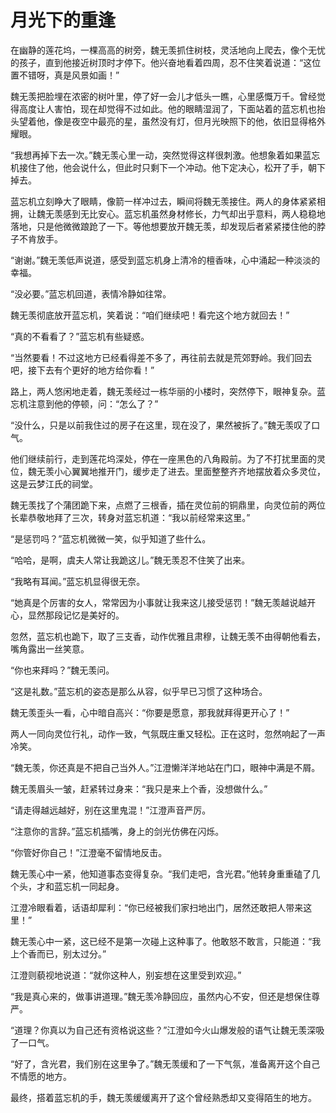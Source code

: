 # 月光下的重逢

在幽静的莲花坞，一棵高高的树旁，魏无羡抓住树枝，灵活地向上爬去，像个无忧的孩子，直到他接近树顶时才停下。他兴奋地看着四周，忍不住笑着说道：“这位置不错呀，真是风景如画！”

魏无羡把脸埋在浓密的树叶里，停了好一会儿才低头一瞧，心里感慨万千。曾经觉得高度让人害怕，现在却觉得不过如此。他的眼睛湿润了，下面站着的蓝忘机也抬头望着他，像是夜空中最亮的星，虽然没有灯，但月光映照下的他，依旧显得格外耀眼。

“我想再掉下去一次。”魏无羡心里一动，突然觉得这样很刺激。他想象着如果蓝忘机接住了他，他会说什么，但此时只剩下一个冲动。他下定决心，松开了手，朝下掉去。

蓝忘机立刻睁大了眼睛，像箭一样冲过去，瞬间将魏无羡接住。两人的身体紧紧相拥，让魏无羡感到无比安心。蓝忘机虽然身材修长，力气却出乎意料，两人稳稳地落地，只是他微微踉跄了一下。等他想要放开魏无羡，却发现后者紧紧搂住他的脖子不肯放手。

“谢谢。”魏无羡低声说道，感受到蓝忘机身上清冷的檀香味，心中涌起一种淡淡的幸福。

“没必要。”蓝忘机回道，表情冷静如往常。

魏无羡彻底放开蓝忘机，笑着说：“咱们继续吧！看完这个地方就回去！”

“真的不看看了？”蓝忘机有些疑惑。

“当然要看！不过这地方已经看得差不多了，再往前去就是荒郊野岭。我们回去吧，接下去有个更好的地方给你看！”

路上，两人悠闲地走着，魏无羡经过一栋华丽的小楼时，突然停下，眼神复杂。蓝忘机注意到他的停顿，问：“怎么了？”

“没什么，只是以前我住过的房子在这里，现在没了，果然被拆了。”魏无羡叹了口气。

他们继续前行，走到莲花坞深处，停在一座黑色的八角殿前。为了不打扰里面的灵位，魏无羡小心翼翼地推开门，缓步走了进去。里面整整齐齐地摆放着众多灵位，这是云梦江氏的祠堂。

魏无羡找了个蒲团跪下来，点燃了三根香，插在灵位前的铜鼎里，向灵位前的两位长辈恭敬地拜了三次，转身对蓝忘机道：“我以前经常来这里。”

“是惩罚吗？”蓝忘机微微一笑，似乎知道了些什么。

“哈哈，是啊，虞夫人常让我跪这儿。”魏无羡忍不住笑了出来。

“我略有耳闻。”蓝忘机显得很无奈。

“她真是个厉害的女人，常常因为小事就让我来这儿接受惩罚！”魏无羡越说越开心，显然那段记忆是美好的。

忽然，蓝忘机也跪下，取了三支香，动作优雅且肃穆，让魏无羡不由得朝他看去，嘴角露出一丝笑意。

“你也来拜吗？”魏无羡问。

“这是礼数。”蓝忘机的姿态是那么从容，似乎早已习惯了这种场合。

魏无羡歪头一看，心中暗自高兴：“你要是愿意，那我就拜得更开心了！”

两人一同向灵位行礼，动作一致，气氛既庄重又轻松。正在这时，忽然响起了一声冷笑。

“魏无羡，你还真是不把自己当外人。”江澄懒洋洋地站在门口，眼神中满是不屑。

魏无羡眉头一皱，赶紧转过身来：“我只是来上个香，没想做什么。”

“请走得越远越好，别在这里鬼混！”江澄声音严厉。

“注意你的言辞。”蓝忘机插嘴，身上的剑光仿佛在闪烁。

“你管好你自己！”江澄毫不留情地反击。

魏无羡心中一紧，他知道事态变得复杂。“我们走吧，含光君。”他转身重重磕了几个头，才和蓝忘机一同起身。

江澄冷眼看着，话语却犀利：“你已经被我们家扫地出门，居然还敢把人带来这里！”

魏无羡心中一紧，这已经不是第一次碰上这种事了。他敢怒不敢言，只能道：“我上个香而已，别太过分。”

江澄则藐视地说道：“就你这种人，别妄想在这里受到欢迎。”

“我是真心来的，做事讲道理。”魏无羡冷静回应，虽然内心不安，但还是想保住尊严。

“道理？你真以为自己还有资格说这些？”江澄如今火山爆发般的语气让魏无羡深吸了一口气。

“好了，含光君，我们别在这里争了。”魏无羡缓和了一下气氛，准备离开这个自己不情愿的地方。

最终，搭着蓝忘机的手，魏无羡缓缓离开了这个曾经熟悉却又变得陌生的地方。